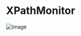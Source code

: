 # XPathMonitor


![image](https://github.com/GabrielDamian/XPathMonitor/assets/76115929/19101240-eeb8-408b-901a-504e16f4272e)
